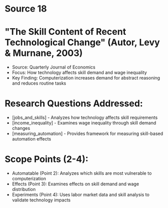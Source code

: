 # Source 18

# "The Skill Content of Recent Technological Change" (Autor, Levy & Murnane, 2003)
- Source: Quarterly Journal of Economics
- Focus: How technology affects skill demand and wage inequality
- Key Finding: Computerization increases demand for abstract reasoning and reduces routine tasks

# Research Questions Addressed:
- [jobs_and_skills] - Analyzes how technology affects skill requirements
- [income_inequality] - Examines wage inequality through skill demand changes
- [measuring_automation] - Provides framework for measuring skill-based automation effects

# Scope Points (2-4):
- Automatable (Point 2): Analyzes which skills are most vulnerable to computerization
- Effects (Point 3): Examines effects on skill demand and wage distribution
- Experiments (Point 4): Uses labor market data and skill analysis to validate technology impacts
